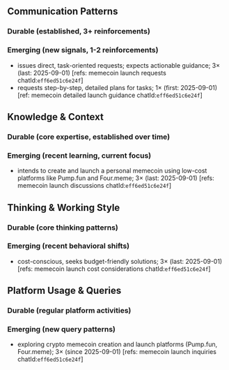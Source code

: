 ## Communication Patterns
### Durable (established, 3+ reinforcements)

### Emerging (new signals, 1-2 reinforcements)
- issues direct, task-oriented requests; expects actionable guidance; 3× (last: 2025-09-01) [refs: memecoin launch requests chatId:`eff6ed51c6e24f`]
- requests step-by-step, detailed plans for tasks; 1× (first: 2025-09-01) [ref: memecoin detailed launch guidance chatId:`eff6ed51c6e24f`]

## Knowledge & Context
### Durable (core expertise, established over time)

### Emerging (recent learning, current focus)
- intends to create and launch a personal memecoin using low-cost platforms like Pump.fun and Four.meme; 3× (last: 2025-09-01) [refs: memecoin launch discussions chatId:`eff6ed51c6e24f`]

## Thinking & Working Style
### Durable (core thinking patterns)

### Emerging (recent behavioral shifts)
- cost-conscious, seeks budget-friendly solutions; 3× (last: 2025-09-01) [refs: memecoin launch cost considerations chatId:`eff6ed51c6e24f`]

## Platform Usage & Queries
### Durable (regular platform activities)

### Emerging (new query patterns)
- exploring crypto memecoin creation and launch platforms (Pump.fun, Four.meme); 3× (since 2025-09-01) [refs: memecoin launch inquiries chatId:`eff6ed51c6e24f`]